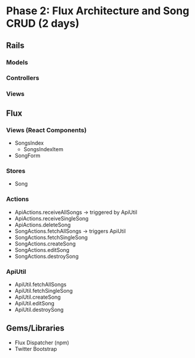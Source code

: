 # Phase 2: Flux Architecture and Song CRUD (2 days)

## Rails
### Models

### Controllers

### Views

## Flux
### Views (React Components)
* SongsIndex
  - SongsIndexItem
* SongForm

### Stores
* Song

### Actions
* ApiActions.receiveAllSongs -> triggered by ApiUtil
* ApiActions.receiveSingleSong
* ApiActions.deleteSong
* SongActions.fetchAllSongs -> triggers ApiUtil
* SongActions.fetchSingleSong
* SongActions.createSong
* SongActions.editSong
* SongActions.destroySong

### ApiUtil
* ApiUtil.fetchAllSongs
* ApiUtil.fetchSingleSong
* ApiUtil.createSong
* ApiUtil.editSong
* ApiUtil.destroySong

## Gems/Libraries
* Flux Dispatcher (npm)
* Twitter Bootstrap
